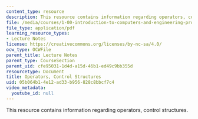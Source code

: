 ```yaml
---
content_type: resource
description: This resource contains information regarding operators, control structures.
file: /media/courses/1-00-introduction-to-computers-and-engineering-problem-solving-spring-2012/05b064b14e12ad33b956828c8bbcf7c4_MIT1_00S12_Lec_3.pdf
file_type: application/pdf
learning_resource_types:
- Lecture Notes
license: https://creativecommons.org/licenses/by-nc-sa/4.0/
ocw_type: OCWFile
parent_title: Lecture Notes
parent_type: CourseSection
parent_uid: cfe95031-1d4d-a15d-46b1-ed49c9bb355d
resourcetype: Document
title: Operators, Control Structures
uid: 05b064b1-4e12-ad33-b956-828c8bbcf7c4
video_metadata:
  youtube_id: null
---
```

This resource contains information regarding operators, control structures.